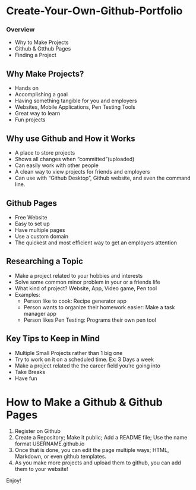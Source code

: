 # Create-Your-Own-Github-Portfolio

### Overview
- Why to Make Projects
- Github & Gtthub Pages
- Finding a Project

## Why Make Projects?
- Hands on
- Accomplishing a goal
- Having something tangible for you and employers 
- Websites, Mobile Applications, Pen Testing Tools 
- Great way to learn
- Fun projects

## Why use Github and How it Works
- A place to store projects
- Shows all changes when “committed”(uploaded)
- Can easily work with other people 
- A clean way to view projects for friends and employers 
- Can use with “Github Desktop”, Github website, and even the command line.

## Github Pages
- Free Website 
- Easy to set up 
- Have multiple pages 
- Use a custom domain 
- The quickest and most efficient way to get an employers attention

## Researching a Topic
- Make a project related to your hobbies and interests 
- Solve some common minor problem in your or a friends life
- What kind of project? Website, App, Video game, Pen tool
- Examples:
  - Person like to cook: Recipe generator app
  - Person wants to organize their homework easier: Make a task manager app
  - Person likes Pen Testing: Programs their own pen tool
 
## Key Tips to Keep in Mind
- Multiple Small Projects rather than 1 big one
- Try to work on it on a scheduled time. Ex: 3 Days a week
- Make a project related the the career field you’re going into
- Take Breaks
- Have fun

# How to Make a Github & Github Pages
1. Register on Github
2. Create a Repository; Make it public; Add a README file; Use the name format USERNAME.github.io
3. Once that is done, you can edit the page multiple ways; HTML, Markdown, or even github templates.
4. As you make more projects and upload them to github, you can add them to your website!

Enjoy!


